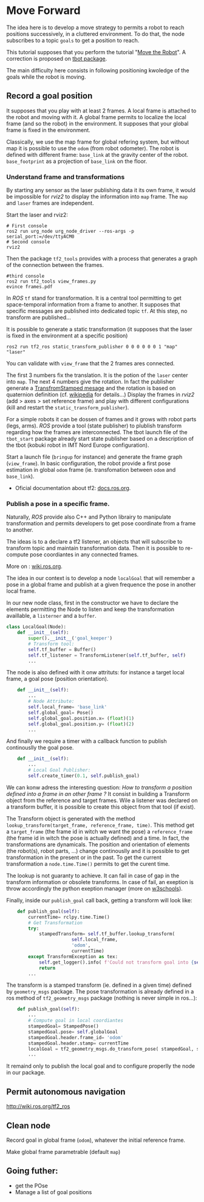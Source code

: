 # Move Forward

The idea here is to develop a move strategy to permits a robot to reach positions successively, in a cluttered environment.
To do that, the node subscribes to a topic `goals` to get a position to reach.

This tutorial supposes that you perform the tutorial "[Move the Robot](1.2-move.md)".
A correction is proposed on [tbot package](https://bitbucket.org/imt-mobisyst/mb6-tbot/src/master/tbot_pytools/tbot_pytools/reactive_move.py).

The main difficulty here consists in following positioning kwoledge of the goals while the robot is moving.

## Record a goal position

It supposes that you play with at least 2 frames.
A local frame is attached to the robot and moving with it.
A global frame permits to localize the local frame (and so the robot) in the environment.
It supposes that your global frame is fixed in the environment.

Classically, we use the map frame for global refering system, but without map it is possible to use the `odom` (from robot odometer).
The robot is defined with different frame: `base_link` at the gravity center of the robot. `base_footprint` as a projection of `base_link` on the floor.

### Understand frame and transformations

By starting any sensor as the laser publishing data it its own frame, it would be impossible for _rviz2_ to display the information into `map` frame.
The `map` and `laser` frames are independent.

Start the laser and rviz2:

```console
# First console
ros2 run urg_node urg_node_driver --ros-args -p serial_port:=/dev/ttyACM0
# Second console
rviz2
```

Then the package `tf2_tools` provides with a process that generates a graph of the connection between the frames.

```console
#third console
ros2 run tf2_tools view_frames.py
evince frames.pdf
```

In _ROS_ `tf` stand for transformation.
It is a central tool permitting to get space-temporal information from a frame to another.
It supposes that specific messages are published into dedicated topic `tf`.
At this step, no transform are published...

It is possible to generate a static transformation (it supposes that the laser is fixed in the environment at a specific position)

```console
ros2 run tf2_ros static_transform_publisher 0 0 0 0 0 0 1 "map" "laser"
```

You can validate with `view_frame` that the 2 frames ares connected.

The first 3 numbers fix the translation. It is the potion of the `laser` center into `map`. The next 4 numbers give the rotation.
In fact the publisher generate a [TransfromStamped mesage](https://docs.ros.org/en/jade/api/geometry_msgs/html/msg/TransformStamped.html) and the rotation is based on quaternion definition (cf. [wikipedia](https://en.wikipedia.org/wiki/Quaternions_and_spatial_rotation) for details...)
Display the frames in _rviz2_ (add > axes > set reference frame) and play with different configurations (kill and restart the `static_transform_publisher`). 

For a simple robots it can be dossen of frames and it grows with robot parts (legs, arms).
_ROS_ provide a tool (state publisher) to plublish transform regarding how the frames are interconnected.
The tbot launch file of the `tbot_start` package already start state publisher based on a description of the tbot (kobuki robot in IMT Nord Europe configuration).

Start a launch file (`bringup` for instance) and generate the frame graph (`view_frame`).
In basic configuration, the robot provide a first pose estimation in global `odom` frame (ie. transfomation between `odom` and `base_link`).

- Oficial documentation about tf2: [docs.ros.org](https://docs.ros.org/en/foxy/Tutorials/Intermediate/Tf2/Tf2-Main.html).


### Publish a pose in a specific frame.

Naturally, _ROS_ provide also C++ and Python librairy to manipulate transformation and permits developers to get pose coordinate from a frame to another.

The ideas is to a declare a tf2 listener, an objects that will subscribe to transform topic and maintain transformation data.
Then it is possible to re-compute pose coordiantes in any connected frames.  

More on : [wiki.ros.org](http://wiki.ros.org/tf2/Tutorials/Writing%20a%20tf2%20listener%20%28Python%29).

The idea in our context is to develop a node `localGoal` that will remember a pose in a global frame and publish at a given frequence the pose in another local frame.

In our new node class, first in the constructor we have to declare the elements permitting the Node to listen and keep the transformation availlable, a `listerner` and a `buffer`.

```python
class LocalGoal(Node):
    def __init__(self):
        super().__init__('goal_keeper')
        # Transform tool:
        self.tf_buffer = Buffer()
        self.tf_listener = TransformListener(self.tf_buffer, self)
        ...
```

The node is also defined with it onw attrituts: for instance a target local frame, a goal pose (position orientation).

```python
    def __init__(self):
        ...
        # Node Attribute:
        self.local_frame= 'base_link'
        self.global_goal= Pose()
        self.global_goal.position.x= (float)(1)
        self.global_goal.position.y= (float)(2)
        ...
```

And finally we require a timer with a callback function to publish continouslly the goal pose.

```python
    def __init__(self):
        ...
        # Local Goal Publisher:
        self.create_timer(0.1, self.publish_goal)
```

We can konw adress the interesting question: _How to transform a position defined into a frame in an other frame ?_
It consist in building a Transform object from the reference and target frames.
Wile a listener was declared on a transform buffer, it is possible to create this object from that tool (if exist).

The Transform object is generated with the method `lookup_transform(target_frame, reference_frame, time)`.
This method get a `target_frame` (the frame id in witch we want the pose) a `reference_frame` (the frame id in witch the pose is actually defined) and a time.
In fact, the transformations are dynamicals.
The position and orientation of elements (the robot(s), robot parts, ...)  change continouslly and it is possible to get transformation in the present or in the past.
To get the current transformation a `node.time.Time()` permits to get the curent time.

The lookup is not guaranty to achieve.
It can fail in case of gap in the transform information or obsolete transforms.
In case of fail, an exeption is throw accordingly the python exeption manager (more on [w3schools](https://www.w3schools.com/python/python_try_except.asp)).

Finally, inside our `publish_goal` call back, getting a transform will look like: 

```python
    def publish_goal(self):
        currentTime= rclpy.time.Time()
        # Get Transformation
        try:
            stampedTransform= self.tf_buffer.lookup_transform(
                        self.local_frame,
                        'odom',
                        currentTime)
        except TransformException as tex:
            self.get_logger().info( f'Could not transform goal into {self.local_frame}: {tex}')
            return
        ...
```

The transform is a stamped transform (ie. defined in a given time) defined by `geometry_msgs` package.
The pose transformation is already defined in a ros method of `tf2_geometry_msgs` package (nothing is never simple in ros...):

```python
    def publish_goal(self):
        ...
        # Compute goal in local coordiantes
        stampedGoal= StampedPose()
        stampedGoal.pose= self.globalGoal
        stampedGoal.header.frame_id= 'odom'
        stampedGoal.header.stamp= currentTime
        localGoal = tf2_geometry_msgs.do_transform_pose( stampedGoal, stampedTransform )
        ...
```

It remaind only to publish the local goal and to configure properlly the node in our package.

## Permit autonomous navigation 

http://wiki.ros.org/tf2_ros


## Clean node

Record goal in global frame (`odom`), whatever the initial reference frame.

Make global frame parametrable (default `map`)




## Going futher:

- get the POse
- Manage a list of goal positions